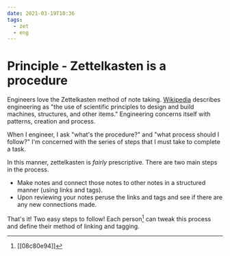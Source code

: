 ```yaml
---
date: 2021-03-19T10:36
tags:
  - zet
  - eng
---
```


# Principle - Zettelkasten is a procedure

Engineers love the Zettelkasten method of note taking.
[Wikipedia](https://en.wikipedia.org/wiki/Engineering) describes engineering as
"the use of scientific principles to design and build machines, structures, and
other items." Engineering concerns itself with patterns, creation and
process.

When I engineer, I ask "what's the procedure?" and "what process should I
follow?" I'm concerned with the series of steps that I must take to complete a
task.

In this manner, zettelkasten is _fairly_ prescriptive. There are two main
steps in the process.
* Make notes and connect those notes to other notes in a structured manner
  (using links and tags).
* Upon reviewing your notes peruse the links and tags and see if there are any
  new connections made.

That's it! Two easy steps to follow! Each person[^me] can tweak this process and
define their method of linking and tagging.


[^me]: [[08c80e94]]
